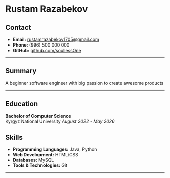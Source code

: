 # Rustam Razabekov
## Contact

- **Email:** rustamrazabekov1705@gmail.com
- **Phone:** (996) 500 000 000
- **GitHub:** [github.com/soullessOne](https://github.com/soullessOne)

---

## Summary

A beginner software engineer with big passion to create awesome products

---

## Education

**Bachelor of Computer Science**  
Kyrgyz National University
*August 2022 - May 2026*

## Skills

- **Programming Languages:** Java, Python
- **Web Development:** HTML/CSS
- **Databases:** MySQL
- **Tools & Technologies:** Git

---
